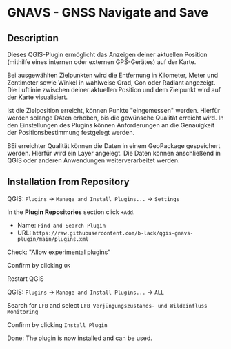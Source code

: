 # GNAVS - GNSS Navigate and Save

## Description

Dieses QGIS-Plugin ermöglicht das Anzeigen deiner aktuellen Position (mithilfe eines internen oder externen GPS-Gerätes) auf der Karte.

Bei ausgewählten Zielpunkten wird die Entfernung in Kilometer, Meter und Zentimeter sowie Winkel in wahlweise Grad, Gon oder Radiant angezeigt. Die Luftlinie zwischen deiner aktuellen Position und dem Zielpunkt wird auf der Karte visualisiert.

Ist die Zielposition erreicht, können Punkte "eingemessen" werden. Hierfür werden solange DAten erhoben, bis die gewünsche Qualität erreicht wird. In den Einstellungen des Plugins können Anforderungen an die Genauigkeit der Positionsbestimmung festgelegt werden.

BEi erreichter Qualität können die Daten in einem GeoPackage gespeichert werden. Hierfür wird ein Layer angelegt. Die Daten können anschließend in QGIS oder anderen Anwendungen weiterverarbeitet werden.

## Installation from Repository

QGIS: ``Plugins`` -> ``Manage and Install Plugins...`` -> ``Settings``

In the **Plugin Repositories** section click `+Add`.

- Name: `Find and Search Plugin`
- URL: `https://raw.githubusercontent.com/b-lack/qgis-gnavs-plugin/main/plugins.xml`

Check: "Allow experimental plugins"

Confirm by clicking `OK`

Restart QGIS

QGIS: ``Plugins`` -> ``Manage and Install Plugins...`` -> ``ALL``

Search for `LFB` and select `LFB Verjüngungszustands- und Wildeinfluss Monitoring`

Confirm by clicking `Install Plugin`

Done: The plugin is now installed and can be used.
